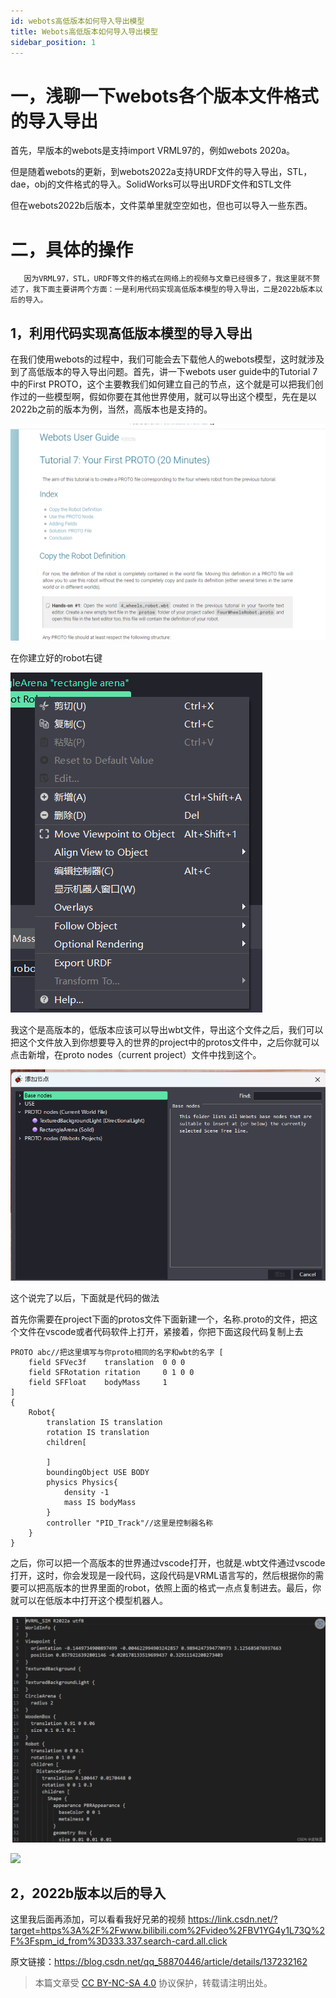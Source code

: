 ```yaml
---
id: webots高低版本如何导入导出模型
title: Webots高低版本如何导入导出模型
sidebar_position: 1
---
```


# 一，浅聊一下webots各个版本文件格式的导入导出
首先，早版本的webots是支持import VRML97的，例如webots 2020a。

但是随着webots的更新，到webots2022a支持URDF文件的导入导出，STL，dae，obj的文件格式的导入。SolidWorks可以导出URDF文件和STL文件

但在webots2022b后版本，文件菜单里就空空如也，但也可以导入一些东西。

# 二，具体的操作
       因为VRML97，STL，URDF等文件的格式在网络上的视频与文章已经很多了，我这里就不赘述了，我下面主要讲两个方面：一是利用代码实现高低版本模型的导入导出，二是2022b版本以后的导入。

## 1，利用代码实现高低版本模型的导入导出
在我们使用webots的过程中，我们可能会去下载他人的webots模型，这时就涉及到了高低版本的导入导出问题。首先，讲一下webots user guide中的Tutorial 7中的First PROTO，这个主要教我们如何建立自己的节点，这个就是可以把我们创作过的一些模型啊，假如你要在其他世界使用，就可以导出这个模型，先在是以2022b之前的版本为例，当然，高版本也是支持的。

![](./img/1.png)

在你建立好的robot右键

![](./img/2.png)

我这个是高版本的，低版本应该可以导出wbt文件，导出这个文件之后，我们可以把这个文件放入到你想要导入的世界的project中的protos文件中，之后你就可以点击新增，在proto nodes（current project）文件中找到这个。

![](./img/3.png)

这个说完了以后，下面就是代码的做法

首先你需要在project下面的protos文件下面新建一个，名称.proto的文件，把这个文件在vscode或者代码软件上打开，紧接着，你把下面这段代码复制上去

```
PROTO abc//把这里填写与你proto相同的名字和wbt的名字 [
    field SFVec3f    translation  0 0 0
    field SFRotation ritation     0 1 0 0
    field SFFloat    bodyMass     1
]
{
    Robot{
        translation IS translation
        rotation IS translation
        children[
            
        ]
        boundingObject USE BODY
        physics Physics{
            density -1
            mass IS bodyMass
        }
        controller "PID_Track"//这里是控制器名称
    }
}
```

之后，你可以把一个高版本的世界通过vscode打开，也就是.wbt文件通过vscode打开，这时，你会发现是一段代码，这段代码是VRML语言写的，然后根据你的需要可以把高版本的世界里面的robot，依照上面的格式一点点复制进去。最后，你就可以在低版本中打开这个模型机器人。

![](./img/4.png)

![](https://crp.top/img/20200605163136.png)

## 2，2022b版本以后的导入
这里我后面再添加，可以看看我好兄弟的视频
https://link.csdn.net/?target=https%3A%2F%2Fwww.bilibili.com%2Fvideo%2FBV1YG4y1L73Q%2F%3Fspm_id_from%3D333.337.search-card.all.click

原文链接：https://blog.csdn.net/qq_58870446/article/details/137232162

> 本篇文章受 [CC BY-NC-SA 4.0](https://creativecommons.org/licenses/by/4.0/deed.zh) 协议保护，转载请注明出处。
